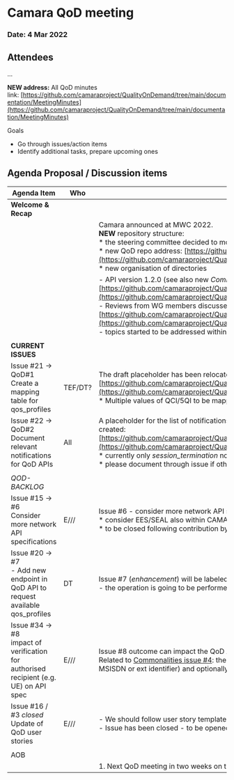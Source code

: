 # Camara QoD meeting

### Date: 4 Mar 2022

## Attendees
...

**NEW address:** All QoD minutes link: [https://github.com/camaraproject/QualityOnDemand/tree/main/documentation/MeetingMinutes](https://github.com/camaraproject/QualityOnDemand/tree/main/documentation/MeetingMinutes)

Goals
* Go through issues/action items
* Identify additional tasks, prepare upcoming ones

## Agenda Proposal / Discussion items

| Agenda Item | Who |  |
| ----------- | --- | --- |
| **Welcome & Recap** |  |  |
|  |  | Camara announced at MWC 2022.<br><span class="s1">**NEW** repository structure:</span><br><span class="s1">\* the steering committee decided to move the working groups and QoD API subproject to separate repositories</span><br><span class="s1">\* new QoD repo address:<span class="Apple-converted-space">&nbsp;</span>[https://github.com/camaraproject/QualityOnDemand](https://github.com/camaraproject/QualityOnDemand)</span><br><span class="s1">\* new organisation of directories</span> |
|  |  | \- API version 1\.2\.0 \(see also new <i>Commonalities&nbsp;[issue #25](https://github.com/camaraproject/WorkingGroups/issues/25)</i>) specs are available at: [https://github.com/camaraproject/QualityOnDemand/tree/main/code/API\_definitions](https://github.com/camaraproject/QualityOnDemand/tree/main/code/API_definitions)<br>\- Reviews from WG members discussed and worked on using open issues:<br>[https://github.com/camaraproject/QualityOnDemand/issues](https://github.com/camaraproject/QualityOnDemand/issues) <br>\- topics started to be addressed within relevant GitHub issues \- thank you\! |
|  |  |  |
| **CURRENT ISSUES** |  |  |
| Issue #21 -> QoD#1<br>Create a mapping table for qos\_profiles | TEF/DT? | The draft placeholder has been relocated to:<br>[https://github.com/camaraproject/QualityOnDemand/blob/main/code/API\_definitions/QoSProfile\_Mapping\_Table.md](https://github.com/camaraproject/QualityOnDemand/blob/main/code/API_definitions/QoSProfile_Mapping_Table.md)<br>\* Multiple values of QCI/5QI to be mapped, possibly via a configuration blueprint |
| Issue #22 -> QoD#2<br>Document relevant notifications for QoD APIs | All | A placeholder for the list of notifications (e.g. *session\_termination* notification) relevant for the QoD API family has been created:<br>[https://github.com/camaraproject/QualityOnDemand/blob/main/code/API\_definitions/Notifications.md](https://github.com/camaraproject/QualityOnDemand/blob/main/code/API_definitions/Notifications.md)<br>\* currently only *session\_termination* notification is present<br>\* please document through issue if other notification may be relevant for the Service API |
|  |  |  |
| *QOD-BACKLOG* |  |  |
| Issue #15 -> #6<br>Consider more network API specifications | E/// | Issue #6 - consider more network API specifications which have QoS support beyond the well-known NEF APIs<br>\* c<span class="s1">onsider EES/SEAL also within CAMARA scope, but maybe as medium-term objective in the backlog.</span><br>\* to be closed following contribution by E/// to Camara - being investigated by Commonalities group |
| Issue #20 -> #7<br>\- Add new endpoint in QoD API to request available qos\_profiles | DT | Issue #7 (*enhancement*) will be labeled as QoD-backlog due to other on-going priorities<br>\- the operation is going to be performed through discovery |
| Issue #34 -> #8<br>impact of verification for authorised recipient (e.g. UE) on API spec | E/// | Issue #8 outcome can impact the QoD API (e.g. GPSI id vs IP identification).<br>Related to [Commonalities issue #4](https://github.com/camaraproject/WorkingGroups/issues/4): <span class="s1">the&nbsp;</span>[proposal](https://github.com/camaraproject/WorkingGroups/blob/main/Commonalities/documentation/Deliverables/UE%20identifiers.pptx)<span class="s1">&nbsp;to identify UEs primarily with GPSI (in any existing format either MSISDN or ext identifier) and optionally with UE IP or MAC.</span> |
| Issue #16 / #3 *closed*<br>Update of QoD user stories | E/// | \- We should follow user story template discussed in Commonalities WG for every selected use case\.<br>\- Issue has been closed \- to be opened upon completion of Commonalities User Stories template |
|  |  |  |
| AOB |  |  |
|  |  | 1\. Next QoD meeting in two weeks on the 18th of March\. |
